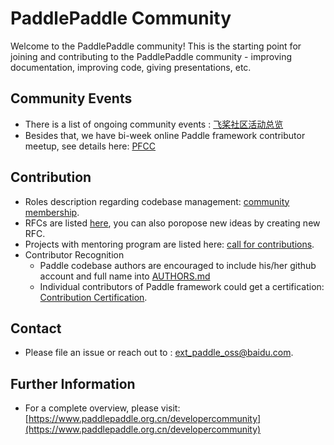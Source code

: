 # PaddlePaddle Community

Welcome to the PaddlePaddle community! This is the starting point for joining and contributing to the PaddlePaddle community - improving documentation, improving code, giving presentations, etc.

## Community Events

- There is a list of ongoing community events : [飞桨社区活动总览](https://github.com/PaddlePaddle/Paddle/issues/42410)
- Besides that, we have bi-week online Paddle framework contributor meetup, see details here: [PFCC](./pfcc)

## Contribution

- Roles description regarding codebase management: [community membership](contributors/community-membership.md).
- RFCs are listed [here](./rfcs), you can also poropose new ideas by creating new RFC.
- Projects with mentoring program are listed here: [call for contributions](./pfcc/call-for-contributions).
- Contributor Recognition
  - Paddle codebase authors are encouraged to include his/her github account and full name into [AUTHORS.md](https://github.com/PaddlePaddle/Paddle/blob/develop/AUTHORS.md)
  - Individual contributors of Paddle framework could get a certification: [Contribution Certification](./contributors/certificate-inspection.md).

## Contact

- Please file an issue or reach out to : ext_paddle_oss@baidu.com.

## Further Information
- For a complete overview, please visit: [https://www.paddlepaddle.org.cn/developercommunity](https://www.paddlepaddle.org.cn/developercommunity)

